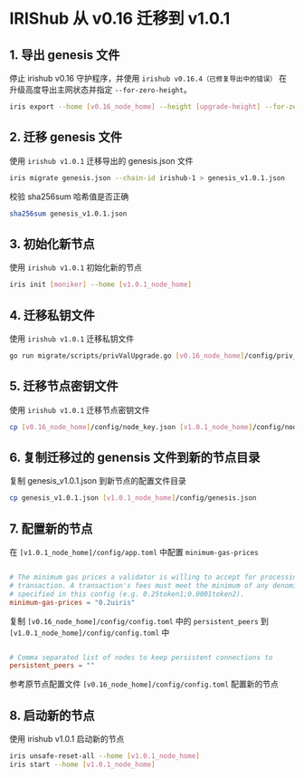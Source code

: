 # IRIShub 从 v0.16 迁移到 v1.0.1

## 1. 导出 genesis 文件

停止 irishub v0.16 守护程序，并使用 `irishub v0.16.4（已修复导出中的错误）` 在升级高度导出主网状态并指定 `--for-zero-height`。

```bash
iris export --home [v0.16_node_home] --height [upgrade-height] --for-zero-height
```

## 2. 迁移 genesis 文件

使用 `irishub v1.0.1` 迁移导出的 genesis.json 文件

```bash
iris migrate genesis.json --chain-id irishub-1 > genesis_v1.0.1.json
```

校验 sha256sum 哈希值是否正确

```bash
sha256sum genesis_v1.0.1.json
```

## 3. 初始化新节点

使用 `irishub v1.0.1` 初始化新的节点

```bash
iris init [moniker] --home [v1.0.1_node_home]
```

## 4. 迁移私钥文件

使用 `irishub v1.0.1` 迁移私钥文件

```bash
go run migrate/scripts/privValUpgrade.go [v0.16_node_home]/config/priv_validator.json [v1.0.1_node_home]/config/priv_validator_key.json [v1.0.1_node_home]/data/priv_validator_state.json
```

## 5. 迁移节点密钥文件

使用 `irishub v1.0.1` 迁移节点密钥文件

```bash
cp [v0.16_node_home]/config/node_key.json [v1.0.1_node_home]/config/node_key.json
```

## 6. 复制迁移过的 genensis 文件到新的节点目录

复制 genesis_v1.0.1.json 到新节点的配置文件目录

```bash
cp genesis_v1.0.1.json [v1.0.1_node_home]/config/genesis.json
```

## 7. 配置新的节点

在 `[v1.0.1_node_home]/config/app.toml` 中配置 `minimum-gas-prices`

```toml

# The minimum gas prices a validator is willing to accept for processing a
# transaction. A transaction's fees must meet the minimum of any denomination
# specified in this config (e.g. 0.25token1;0.0001token2).
minimum-gas-prices = "0.2uiris"

```

复制 `[v0.16_node_home]/config/config.toml` 中的 `persistent_peers` 到 `[v1.0.1_node_home]/config/config.toml` 中

```toml

# Comma separated list of nodes to keep persistent connections to
persistent_peers = ""

```

参考原节点配置文件 `[v0.16_node_home]/config/config.toml` 配置新的节点

## 8. 启动新的节点

使用 irishub v1.0.1 启动新的节点

```bash
iris unsafe-reset-all --home [v1.0.1_node_home]
iris start --home [v1.0.1_node_home]
```
